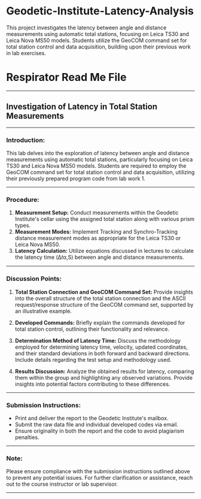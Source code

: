 # Geodetic-Institute-Latency-Analysis
This project investigates the latency between angle and distance measurements using automatic total stations, focusing on Leica TS30 and Leica Nova MS50 models. Students utilize the GeoCOM command set for total station control and data acquisition, building upon their previous work in lab exercises.
# Respirator Read Me File

---

##  Investigation of Latency in Total Station Measurements

---

### Introduction:
This lab delves into the exploration of latency between angle and distance measurements using automatic total stations, particularly focusing on Leica TS30 and Leica Nova MS50 models. Students are required to employ the GeoCOM command set for total station control and data acquisition, utilizing their previously prepared program code from lab work 1.

---

### Procedure:
1. **Measurement Setup:** Conduct measurements within the Geodetic Institute's cellar using the assigned total station along with various prism types.
2. **Measurement Modes:** Implement Tracking and Synchro-Tracking distance measurement modes as appropriate for the Leica TS30 or Leica Nova MS50.
3. **Latency Calculation:** Utilize equations discussed in lectures to calculate the latency time (Δ𝑡α,S) between angle and distance measurements.

---

### Discussion Points:

1. **Total Station Connection and GeoCOM Command Set:** Provide insights into the overall structure of the total station connection and the ASCII request/response structure of the GeoCOM command set, supported by an illustrative example.

2. **Developed Commands:** Briefly explain the commands developed for total station control, outlining their functionality and relevance.

3. **Determination Method of Latency Time:** Discuss the methodology employed for determining latency time, velocity, updated coordinates, and their standard deviations in both forward and backward directions. Include details regarding the test setup and methodology used.

4. **Results Discussion:** Analyze the obtained results for latency, comparing them within the group and highlighting any observed variations. Provide insights into potential factors contributing to these differences.

---

### Submission Instructions:

- Print and deliver the report to the Geodetic Institute's mailbox.
- Submit the raw data file and individual developed codes via email.
- Ensure originality in both the report and the code to avoid plagiarism penalties.

---

### Note:
Please ensure compliance with the submission instructions outlined above to prevent any potential issues. For further clarification or assistance, reach out to the course instructor or lab supervisor.

---

